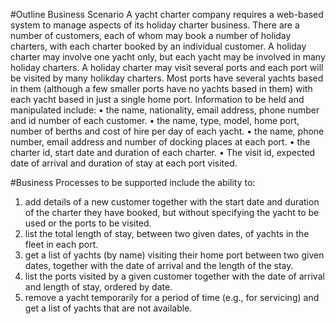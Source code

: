 #Outline Business Scenario
A yacht charter company requires a web-based system to manage aspects of its holiday charter business.
There are a number of customers, each of whom may book a number of holiday charters, with each charter booked by an individual customer. A holiday charter may involve one yacht only, but each yacht may be involved in many holiday charters. A holiday charter may visit several   ports and each port will be visited by many holikday charters. Most ports have several yachts based in them (although a few smaller ports have no yachts based in them) with each yacht based in just a single home port.
Information to be held and manipulated include:
•	the name, nationality, email address, phone number and id number of each customer.
•	the name, type, model, home port, number of berths and cost of hire per day of each yacht.
•	the name, phone number, email address and number of docking places at each port.
•	the charter id, start date and duration of each charter.
•	The visit id, expected date of arrival and duration of stay at each port visited.

#Business Processes to be supported include the ability to:
1.	add details of a new customer together with the start date and duration of the charter they have booked, but without specifying the yacht to be used or the ports to be visited.
2.	list the total length of stay, between two given dates, of yachts in the fleet in each port.
3.	get a list of yachts (by name) visiting their home port between two given dates, together with the date of arrival and the length of the stay.
4.	list the ports visited by a given customer together with the date of arrival and length of stay, ordered by date.
5.	remove a yacht temporarily for a period of time (e.g., for servicing) and get a list of yachts that are not available.
   

